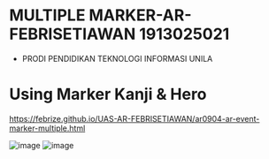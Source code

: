 # MULTIPLE MARKER-AR-FEBRISETIAWAN 1913025021
* PRODI PENDIDIKAN TEKNOLOGI INFORMASI UNILA 

# Using Marker Kanji & Hero
https://febrize.github.io/UAS-AR-FEBRISETIAWAN/ar0904-ar-event-marker-multiple.html

![image](https://user-images.githubusercontent.com/87105254/174844902-78f32203-0e06-4d7c-835a-c6e43e50e421.png)
![image](https://user-images.githubusercontent.com/87105254/174845143-1f6ef5f3-c965-467b-9d12-8d3b3374b52c.png)
